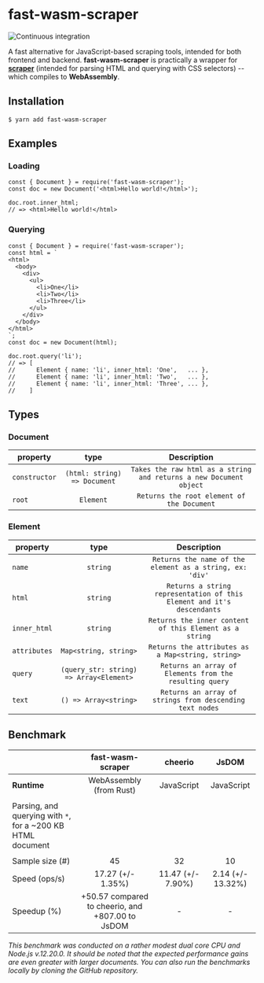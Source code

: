 # **fast-wasm-scraper**

![Continuous integration](https://github.com/julleboi/fast-wasm-scraper/workflows/Continuous%20integration/badge.svg?branch=main)

A fast alternative for JavaScript-based scraping tools, intended for both 
frontend and backend. **fast-wasm-scraper** is practically a wrapper for 
**[scraper](https://github.com/causal-agent/scraper)** (intended for parsing 
HTML and querying with CSS selectors) -- which compiles to **WebAssembly**. 

## **Installation**

```
$ yarn add fast-wasm-scraper
```

## **Examples**

### Loading

```
const { Document } = require('fast-wasm-scraper');
const doc = new Document('<html>Hello world!</html>');

doc.root.inner_html;
// => <html>Hello world!</html>
```

### Querying

```
const { Document } = require('fast-wasm-scraper');
const html = `
<html>
  <body>
    <div>
      <ul>
        <li>One</li>
        <li>Two</li>
        <li>Three</li>
      </ul>
    </div>
  </body>
</html>
`;
const doc = new Document(html);

doc.root.query('li');
// => [
//      Element { name: 'li', inner_html: 'One',   ... },
//      Element { name: 'li', inner_html: 'Two',   ... },
//      Element { name: 'li', inner_html: 'Three', ... },
//    ]
```

## **Types**

### Document

| property      | type                         | Description                                                        |
| ------------- | :--------------------------: | :----------------------------------------------------------------: |
| `constructor` | `(html: string) => Document` | `Takes the raw html as a string and returns a new Document object` |
| `root`        | `Element`                    | `Returns the root element of the Document`                         |

### Element


| property      | type                                       | Description                                                            |
| ------------- | :----------------------------------------: | :--------------------------------------------------------------------: |
| `name`        | `string`                                   | `Returns the name of the element as a string, ex: 'div'`               |
| `html`        | `string`                                   | `Returns a string representation of this Element and it's descendants` |
| `inner_html`  | `string`                                   | `Returns the inner content of this Element as a string`                |
| `attributes`  | `Map<string, string>`                      | `Returns the attributes as a Map<string, string>`                      |
| `query`       | `(query_str: string) => Array<Element>`    | `Returns an array of Elements from the resulting query`                |
| `text`        | `() => Array<string>`                      | `Returns an array of strings from descending text nodes`               |


## **Benchmark**

|                                                              | fast-wasm-scraper       | cheerio           | JsDOM             |
| ------------------------------------------------------------ | :---------------------: | :---------------: | :---------------: |
| **Runtime**	                                                 | WebAssembly (from Rust) | JavaScript        | JavaScript        |
|                                                              |                         |                   |                   |
| Parsing, and querying with `*`, for a ~200 KB HTML document  |                         |                   |                   |
|                                                              |                         |                   |                   |
| Sample size (#)                                              | 45                      | 32                | 10                |
| Speed (ops/s)                                                | 17.27 (+/- 1.35%)       | 11.47 (+/- 7.90%) | 2.14 (+/- 13.32%) |
| Speedup (%)                                                  | +50.57 compared to cheerio, and +807.00 to JsDOM        | - | - |

*This benchmark was conducted on a rather modest dual core CPU and Node.js 
v.12.20.0. It should be noted that the expected performance gains are even 
greater with larger documents. You can also run the benchmarks locally by 
cloning the GitHub repository.*
